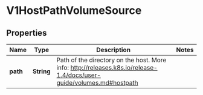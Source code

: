 
# V1HostPathVolumeSource

## Properties
Name | Type | Description | Notes
------------ | ------------- | ------------- | -------------
**path** | **String** | Path of the directory on the host. More info: http://releases.k8s.io/release-1.4/docs/user-guide/volumes.md#hostpath | 




